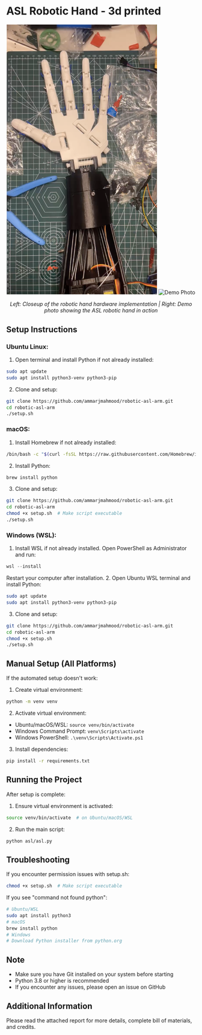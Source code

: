 # ASL Robotic Hand - 3d printed

<div align="center">
  <img src="figure1.png" alt="Hardware Closeup" width="400"/> <img src="figure2.png" alt="Demo Photo" width="400"/>
  <p><i>Left: Closeup of the robotic hand hardware implementation | Right: Demo photo showing the ASL robotic hand in action</i></p>
</div>

## Setup Instructions

### Ubuntu Linux:
1. Open terminal and install Python if not already installed:
```bash
sudo apt update
sudo apt install python3-venv python3-pip
```
2. Clone and setup:
```bash
git clone https://github.com/ammarjmahmood/robotic-asl-arm.git
cd robotic-asl-arm
./setup.sh
```

### macOS:
1. Install Homebrew if not already installed:
```bash
/bin/bash -c "$(curl -fsSL https://raw.githubusercontent.com/Homebrew/install/HEAD/install.sh)"
```
2. Install Python:
```bash
brew install python
```
3. Clone and setup:
```bash
git clone https://github.com/ammarjmahmood/robotic-asl-arm.git
cd robotic-asl-arm
chmod +x setup.sh  # Make script executable
./setup.sh
```

### Windows (WSL):
1. Install WSL if not already installed. Open PowerShell as Administrator and run:
```powershell
wsl --install
```
Restart your computer after installation.
2. Open Ubuntu WSL terminal and install Python:
```bash
sudo apt update
sudo apt install python3-venv python3-pip
```
3. Clone and setup:
```bash
git clone https://github.com/ammarjmahmood/robotic-asl-arm.git
cd robotic-asl-arm
chmod +x setup.sh
./setup.sh
```

## Manual Setup (All Platforms)
If the automated setup doesn't work:
1. Create virtual environment:
```bash
python -m venv venv
```
2. Activate virtual environment:
- Ubuntu/macOS/WSL: `source venv/bin/activate`
- Windows Command Prompt: `venv\Scripts\activate`
- Windows PowerShell: `.\venv\Scripts\Activate.ps1`
3. Install dependencies:
```bash
pip install -r requirements.txt
```

## Running the Project
After setup is complete:
1. Ensure virtual environment is activated:
```bash
source venv/bin/activate  # on Ubuntu/macOS/WSL
```
2. Run the main script:
```bash
python asl/asl.py
```

## Troubleshooting
If you encounter permission issues with setup.sh:
```bash
chmod +x setup.sh  # Make script executable
```
If you see "command not found python":
```bash
# Ubuntu/WSL
sudo apt install python3
# macOS
brew install python
# Windows
# Download Python installer from python.org
```

## Note
- Make sure you have Git installed on your system before starting
- Python 3.8 or higher is recommended
- If you encounter any issues, please open an issue on GitHub

## Additional Information
Please read the attached report for more details, complete bill of materials, and credits.
